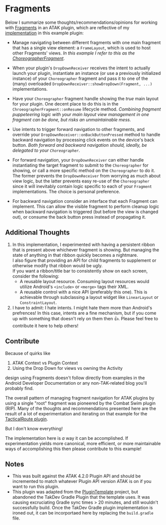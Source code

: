 Fragments
=========
Below I summarize some thoughts/recommendations/opinions for working with [Fragments][Fragments] in an ATAK plugin, which are reflective of my [implementation][impl] in this example plugin:

* Manage navigating between different fragments with one main fragment that has a single view element: a `FrameLayout`, which is used to host other Fragments' views. _In this example I refer to this as the [ChoreographerFragment][Choreographer]_.

* When your plugin's `DropDownReceiver` receives the intent to actually launch your plugin, instantiate an instance (or use a previously initialized instance) of your `Choreographer` fragment and pass it to one of the (many) overloaded `DropDownReceiver::showDropDown(Fragment, ...)` implementations.

* Have your `Choreographer` fragment handle showing the _true_ main layout for your plugin. One decent place to do this is in the `ChroeographerFragment::onResume` lifecycle method. _Combining fragment puppeteering logic with your main layout view management in one fragment can  be done, but risks an unmaintainable mess._

* Use intents to trigger forward navigation to other fragments, and override your `DropDownReceiver::onBackButtonPressed` method to handle backward navigation by processing click events on the device's back button. _Both forward and backward navigation should, ideally, be delegated to your `Choreographer`._

* For forward navigation, your `DropDownReceiver` can either handle instantiating the target fragment to submit to the `Choreographer` for showing, or call a more specific method on the `Choreographer` to do it. The former prevents the `DropDownReceiver` from worrying as much about view logic, but the latter prevents easy re-use of the `Choreographer` since it will inevitably contain logic specific to each of your `Fragment` implementations. The choice is personal preference.

* For backward navigation consider an interface that each Fragment can implement. This can allow the visible fragment to perform cleanup logic when backward navigation is triggered (but before the view is changed out), or consume the back button press instead of propagating it.

Additional Thoughts
-------------------
1. In this implementation, I experimented with having a persistent ribbon that is present above whichever fragment is showing. But managing the state of anything in that ribbon quickly becomes a nightmare.  
I also figure that providing an API for child fragments to supplement or otherwise modify that ribbon would be ugly.  
If you want a ribbon/title bar to consistently show on each screen, consider the following:
    - A reusable layout resource. Consuming layout resources would utilize Android's `<include>` or `<merge>` tags their XML.
    - A reusable control with a nice API (preferably this one). This is achievable through subclassing a layout widget like `LinearLayout` or `ConstraintLayout`.
2. I have to admit: I hate intents. I might hate them more than  Android's prefrences! In this case, intents are a fine mechanism, but if you come up with something that doesn't rely on them then :thumbsup:. Please feel free to contribute it here to help others!

Contribute
----------
Because of quirks like 

1. ATAK Context vs Plugin Context
2. Using the Drop Down for views vs owning the Activity

design using Fragments doesn't follow directly from examples in the Android Developer Documentation or any non-TAK-related blog you'll probably find.

The overall pattern of managing fragment navigation for ATAK plugins by using a single "root" fragment was pioneered by the Combat Swim plugin (RIP). Many of the thoughts and recommendations presented here are the result of a lot of experimentation and iterating on that example for the [TacticalRoute plugin][TR].

But I don't know everything! 

The implementation here is _a_ way it can be accomplished. If experimentation yields more canonical, more efficient, or more maintainable ways of accomplishing this then please contribute to this example!

Notes
-----
* This was built against the ATAK 4.2.0 Plugin API and should be incremented to match whatever Plugin API version ATAK is on if you want to run this plugin.
* This plugin was adapted from the [PluginTemplate][Template] project, but abandoned the TakDev Gradle Plugin that the template uses. It was causing excruciating Gradle sync times > 20 minutes, and still wouldn't successfully build. Once the TakDev Gradle plugin implementation is ironed out, it can be incorportaed here by replacing the `build.gradle` file.

[Fragments]: https://developer.android.com/guide/components/fragments
[Choreographer]: ./app/src/main/java/com/atakmap/android/usingfragments/ui/frag/ChoreographerFragment.java
[TR]: https://git.takmaps.com/SOMPE-Plugin-Developers/tacticalroute
[impl]: ./app/src/main/java/com/atakmap/android/usingfragments/ui/frag
[Template]: https://git.takmaps.com/samples/PluginTemplate